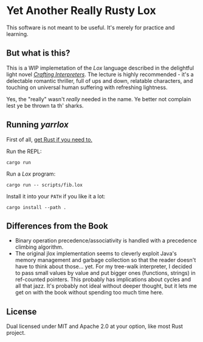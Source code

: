 # Yet Another Really Rusty Lox

This software is not meant to be useful. It's merely for practice and learning.

## But what is this?

This is a WIP implemetation of the _Lox_ language described in the delightful
light novel [_Crafting Interpreters_](http://craftinginterpreters.com/). The
lecture is highly recommended - it's a delectable romantic thriller, full of ups
and down, relatable characters, and touching on universal human suffering with
refreshing lightness.

Yes, the "really" wasn't _really_ needed in the name. Ye better not complain
lest ye be thrown ta th' sharks.

## Running _yarrlox_

First of all, [get Rust if you need to.](https://rustup.rs/)

Run the REPL:

```
cargo run
```

Run a _Lox_ program:

```
cargo run -- scripts/fib.lox
```

Install it into your `PATH` if you like it a lot:

```
cargo install --path .
```

## Differences from the Book

- Binary operation precedence/associativity is handled with a precedence
  climbing algorithm.
- The original jlox implementation seems to cleverly exploit Java's memory
  management and garbage collection so that the reader doesn't have to think
  about those... yet. For my tree-walk interpreter, I decided to pass small
  values by value and put bigger ones (functions, strings) in ref-counted
  pointers. This probably has implications about cycles and all that jazz. It's
  probably not ideal without deeper thought, but it lets me get on with the book
  without spending too much time here.

## License

Dual licensed under MIT and Apache 2.0 at your option, like most Rust project.
